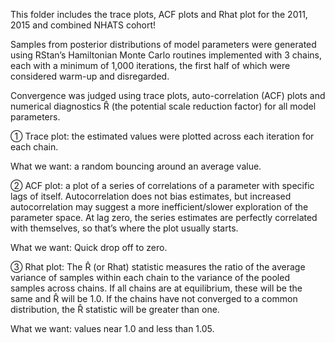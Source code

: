 This folder includes the trace plots, ACF plots and Rhat plot for the 2011, 2015 and combined NHATS cohort!

Samples from posterior distributions of model parameters were generated using RStan’s Hamiltonian Monte Carlo routines implemented with 3 chains, each with a minimum of 1,000 iterations, the first half of which were considered warm-up and disregarded. 

Convergence was judged using trace plots, auto-correlation (ACF) plots and numerical diagnostics R̂ (the potential scale reduction factor) for all model parameters. 

① Trace plot: the estimated values were plotted across each iteration for each chain. 
  
  What we want: a random bouncing around an average value.

② ACF plot: a plot of a series of correlations of a parameter with specific lags of itself. Autocorrelation does not bias estimates, but increased autocorrelation may suggest a more inefficient/slower exploration of the parameter space. At lag zero, the series estimates are perfectly correlated with themselves, so that’s where the plot usually starts. 
  
  What we want: Quick drop off to zero. 

③ Rhat plot: The R̂ (or Rhat) statistic measures the ratio of the average variance of samples within each chain to the variance of the pooled samples across chains. If all chains are at equilibrium, these will be the same and R̂ will be 1.0. If the chains have not converged to a common distribution, the R̂ statistic will be greater than one. 
  
  What we want: values near 1.0 and less than 1.05. 
